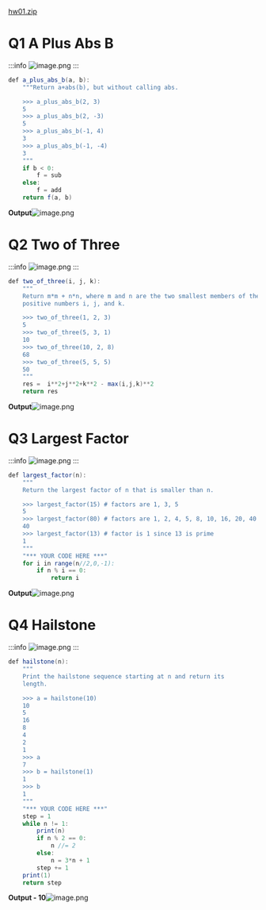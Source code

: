 [hw01.zip](https://www.yuque.com/attachments/yuque/0/2022/zip/12393765/1672199091291-a28a84d6-fec9-4567-b14d-fa2adef63794.zip)

# Q1 A Plus Abs B
:::info
![image.png](HW01__Functions__Control.assets/20230302_1003408463.png)
:::
```java
def a_plus_abs_b(a, b):
    """Return a+abs(b), but without calling abs.

    >>> a_plus_abs_b(2, 3)
    5
    >>> a_plus_abs_b(2, -3)
    5
    >>> a_plus_abs_b(-1, 4)
    3
    >>> a_plus_abs_b(-1, -4)
    3
    """
    if b < 0:
        f = sub
    else:
        f = add
    return f(a, b)

```
**Output**![image.png](HW01__Functions__Control.assets/20230302_1003404630.png)
# 
# Q2 Two of Three
:::info
![image.png](HW01__Functions__Control.assets/20230302_1003407382.png)
:::
```java
def two_of_three(i, j, k):
    """
    Return m*m + n*n, where m and n are the two smallest members of the
    positive numbers i, j, and k.

    >>> two_of_three(1, 2, 3)
    5
    >>> two_of_three(5, 3, 1)
    10
    >>> two_of_three(10, 2, 8)
    68
    >>> two_of_three(5, 5, 5)
    50
    """
    res =  i**2+j**2+k**2 - max(i,j,k)**2
    return res

```
**Output**![image.png](HW01__Functions__Control.assets/20230302_1003402914.png)

# Q3 Largest Factor
:::info
![image.png](HW01__Functions__Control.assets/20230302_1003415521.png)
:::
```java
def largest_factor(n):
    """
    Return the largest factor of n that is smaller than n.

    >>> largest_factor(15) # factors are 1, 3, 5
    5
    >>> largest_factor(80) # factors are 1, 2, 4, 5, 8, 10, 16, 20, 40
    40
    >>> largest_factor(13) # factor is 1 since 13 is prime
    1
    """
    "*** YOUR CODE HERE ***"
    for i in range(n//2,0,-1):
        if n % i == 0:
            return i

```
**Output**![image.png](HW01__Functions__Control.assets/20230302_1003413232.png)

# Q4 Hailstone
:::info
![image.png](HW01__Functions__Control.assets/20230302_1003416706.png)
:::
```java
def hailstone(n):
    """
    Print the hailstone sequence starting at n and return its
    length.

    >>> a = hailstone(10)
    10
    5
    16
    8
    4
    2
    1
    >>> a
    7
    >>> b = hailstone(1)
    1
    >>> b
    1
    """
    "*** YOUR CODE HERE ***"
    step = 1
    while n != 1:
        print(n)
        if n % 2 == 0:
            n //= 2
        else:
            n = 3*n + 1
        step += 1
    print(1)
    return step
```
**Output - 10**![image.png](HW01__Functions__Control.assets/20230302_1003417596.png)

